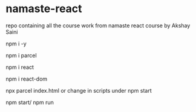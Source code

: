 # namaste-react
repo containing all the course work from namaste react course by Akshay Saini

npm i -y

npm i parcel 

npm i react 

npm i react-dom

npx parcel index.html or change in scripts under npm start 

npm start/ npm run 

